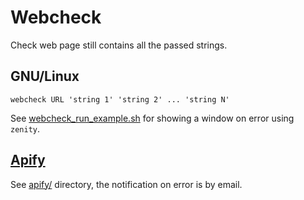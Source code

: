 Webcheck
========

Check web page still contains all the passed strings.


GNU/Linux
---------

    webcheck URL 'string 1' 'string 2' ... 'string N'

See [webcheck_run_example.sh](linux/webcheck_run_example.sh) for showing a window on error using `zenity`.


[Apify](https://apify.com/)
---------------------------

See [apify/](apify/) directory, the notification on error is by email.
